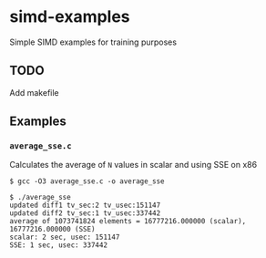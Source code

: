 # simd-examples
Simple SIMD examples for training purposes

## TODO
Add makefile

## Examples

### `average_sse.c`

Calculates the average of `N` values in scalar and using SSE on x86

```
$ gcc -O3 average_sse.c -o average_sse
```

```
$ ./average_sse
updated diff1 tv_sec:2 tv_usec:151147
updated diff2 tv_sec:1 tv_usec:337442
average of 1073741824 elements = 16777216.000000 (scalar), 16777216.000000 (SSE)
scalar: 2 sec, usec: 151147
SSE: 1 sec, usec: 337442
```


